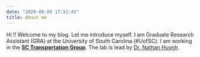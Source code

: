 ```yaml
---
date: "2020-08-09 17:51:42"
title: About me
---
```


Hi !! Welcome to my blog.  Let me introduce myself. I am Graduate Research Assistant (GRA) at the University of South Carolina (#UofSC).  I am working in the [**SC Transportation Group**](link1). The lab is lead by [Dr. Nathan Huynh](link2).
